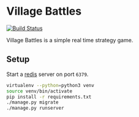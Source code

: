 # Village Battles

[![Build Status](https://travis-ci.org/ezwang/village-battles.svg?branch=master)](https://travis-ci.org/ezwang/village-battles)

Village Battles is a simple real time strategy game.

## Setup

Start a [redis](https://redis.io/download) server on port `6379`.

```bash
virtualenv --python=python3 venv
source venv/bin/activate
pip install -r requirements.txt
./manage.py migrate
./manage.py runserver
```

